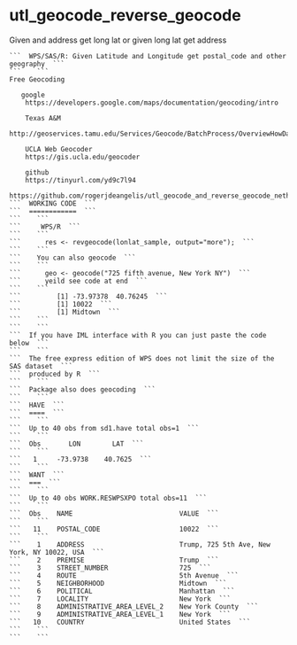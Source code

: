 # utl_geocode_reverse_geocode
Given and address get long lat or given long lat get address

    ```  WPS/SAS/R: Given Latitude and Longitude get postal_code and other geography  ```
    ```    ```
    Free Geocoding                                                                                                                                                                                                                                                  
                                                                                                                                                                                                                                                                
       google                                                                                                                                                                                                                                                          
        https://developers.google.com/maps/documentation/geocoding/intro                                                                                                                                                                                                                                                         

        Texas A&M                                                                          
        http://geoservices.tamu.edu/Services/Geocode/BatchProcess/OverviewHowData.aspx     
                                                                                   
        UCLA Web Geocoder                                                                 
        https://gis.ucla.edu/geocoder                                                      
                                                                                   
        github
        https://tinyurl.com/yd9c7l94
        https://github.com/rogerjdeangelis/utl_geocode_and_reverse_geocode_netherland_addresses_and_latitudes_longitudes
    ```  WORKING CODE  ```
    ```  ============  ```
    ```    ```
    ```     WPS/R  ```
    ```    ```
    ```      res <- revgeocode(lonlat_sample, output="more");  ```
    ```    ```
    ```    You can also geocode  ```
    ```    ```
    ```      geo <- geocode("725 fifth avenue, New York NY")  ```
    ```      yeild see code at end  ```
    ```    ```
    ```         [1] -73.97378  40.76245  ```
    ```         [1] 10022  ```
    ```         [1] Midtown  ```
    ```    ```
    ```    ```
    ```  If you have IML interface with R you can just paste the code below  ```
    ```    ```
    ```  The free express edition of WPS does not limit the size of the SAS dataset  ```
    ```  produced by R  ```
    ```    ```
    ```  Package also does geocoding  ```
    ```    ```
    ```  HAVE  ```
    ```  ====  ```
    ```    ```
    ```  Up to 40 obs from sd1.have total obs=1  ```
    ```    ```
    ```  Obs       LON        LAT  ```
    ```    ```
    ```   1     -73.9738    40.7625  ```
    ```    ```
    ```  WANT  ```
    ```  ===  ```
    ```    ```
    ```  Up to 40 obs WORK.RESWPSXPO total obs=11  ```
    ```    ```
    ```  Obs    NAME                           VALUE  ```
    ```    ```
    ```   11    POSTAL_CODE                    10022  ```
    ```    ```
    ```    1    ADDRESS                        Trump, 725 5th Ave, New York, NY 10022, USA  ```
    ```    2    PREMISE                        Trump  ```
    ```    3    STREET_NUMBER                  725  ```
    ```    4    ROUTE                          5th Avenue  ```
    ```    5    NEIGHBORHOOD                   Midtown  ```
    ```    6    POLITICAL                      Manhattan  ```
    ```    7    LOCALITY                       New York  ```
    ```    8    ADMINISTRATIVE_AREA_LEVEL_2    New York County  ```
    ```    9    ADMINISTRATIVE_AREA_LEVEL_1    New York  ```
    ```   10    COUNTRY                        United States  ```
    ```    ```
    ```    ```
